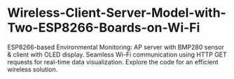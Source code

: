 # Wireless-Client-Server-Model-with-Two-ESP8266-Boards-on-Wi-Fi
ESP8266-based Environmental Monitoring: AP server with BMP280 sensor &amp; client with OLED display. Seamless Wi-Fi communication using HTTP GET requests for real-time data visualization. Explore the code for an efficient wireless solution.
